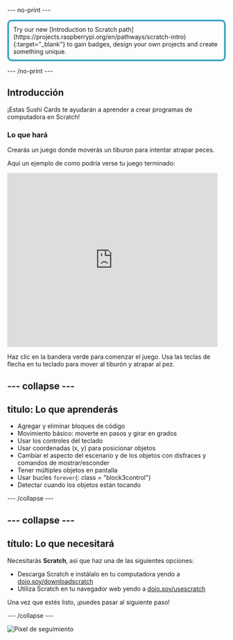 \--- no-print \---

<p style="border: 4px solid #41a6c4; padding: 10px; border-radius: 10px;">
Try our new [Introduction to Scratch path](https://projects.raspberrypi.org/en/pathways/scratch-intro){:target="_blank"} to gain badges, design your own projects and create something unique.
</p>

\--- /no-print \---

## Introducción

¡Estas Sushi Cards te ayudarán a aprender a crear programas de computadora en Scratch!

### Lo que hará

Crearás un juego donde moverás un tiburon para intentar atrapar peces.

Aquí un ejemplo de como podría verse tu juego terminado:

<div class="scratch-preview">
  <iframe allowtransparency="true" width="485" height="402" src="https://scratch.mit.edu/projects/embed/205355052/?autostart=false" frameborder="0"></iframe>
</div>

Haz clic en la bandera verde para comenzar el juego. Usa las teclas de flecha en tu teclado para mover al tiburón y atrapar al pez.

## \--- collapse \---

## titulo: Lo que aprenderás

+ Agregar y eliminar bloques de código
+ Movimiento básico: moverte en pasos y girar en grados
+ Usar los controles del teclado
+ Usar coordenadas (x, y) para posicionar objetos
+ Cambiar el aspecto del escenario y de los objetos con disfraces y comandos de mostrar/esconder
+ Tener múltiples objetos en pantalla
+ Usar bucles `forever`{: class = "block3control"}
+ Detectar cuando los objetos están tocando

\--- /collapse \---

## \--- collapse \---

## título: Lo que necesitará

Necesitarás **Scratch**, así que haz una de las siguientes opciones:

+ Descarga Scratch e instálalo en tu computadora yendo a [dojo.soy/downloadscratch](http://dojo.soy/downloadscratch)
+ Utiliza Scratch en tu navegador web yendo a [dojo.soy/usescratch](http://dojo.soy/usescratch)

Una vez que estés listo, ¡puedes pasar al siguiente paso!

\--- /collapse \---

![Píxel de seguimiento](http://code.org/api/hour/begin_coderdojo_sushi.png)